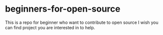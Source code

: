 # beginners-for-open-source
This is a repo for beginner who want to contribute to open source
I wish you can find project you are interested in to help.
